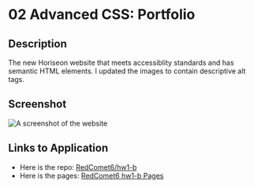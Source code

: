 # 02 Advanced CSS: Portfolio

## Description

The new Horiseon website that meets accessiblity standards and has semantic HTML elements. I updated the images to contain descriptive alt tags.

## Screenshot

![A screenshot of the website](./assets/images/screenshot.png)

## Links to Application

- Here is the repo: [RedComet6/hw1-b](https://github.com/RedComet6/hw1-b)
- Here is the pages: [RedComet6 hw1-b Pages](https://redcomet6.github.io/hw1-b/)
